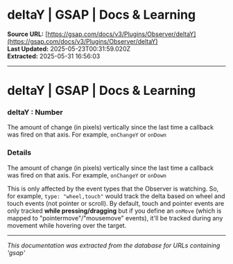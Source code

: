 # deltaY | GSAP | Docs & Learning

**Source URL:** [https://gsap.com/docs/v3/Plugins/Observer/deltaY](https://gsap.com/docs/v3/Plugins/Observer/deltaY)  
**Last Updated:** 2025-05-23T00:31:59.020Z  
**Extracted:** 2025-05-31 16:56:03

---

# deltaY | GSAP | Docs & Learning

### deltaY : Number

The amount of change (in pixels) vertically since the last time a callback was fired on that axis. For example, `onChangeY` or `onDown`

### Details[​](#details "Direct link to Details")

The amount of change (in pixels) vertically since the last time a callback was fired on that axis. For example, `onChangeY` or `onDown`

This is only affected by the event types that the Observer is watching. So, for example, `type: "wheel,touch"` would track the delta based on wheel and touch events (not pointer or scroll). By default, touch and pointer events are only tracked **while pressing/dragging** but if you define an `onMove` (which is mapped to "pointermove"/"mousemove" events), it'll be tracked during any movement while hovering over the target.

---

*This documentation was extracted from the database for URLs containing 'gsap'*
